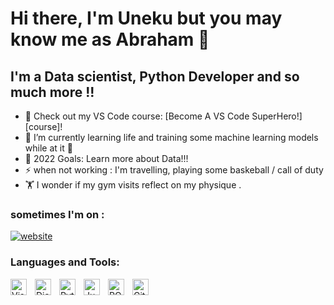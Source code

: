 # Hi there, I'm Uneku but you may know me as Abraham 👋 



## I'm a Data scientist, Python Developer and so much more !!

- 🔭 Check out my VS Code course: [Become A VS Code SuperHero!][course]!
- 🌱 I’m currently learning life and training some machine learning models while at it 🤣
- 🥅 2022 Goals: Learn more about Data!!!
- ⚡ when not working : I'm travelling, playing some baskeball / call of duty
- 🏋️ I wonder if my gym visits reflect on my physique .


### sometimes I'm on :


[![website](./img/twitter-dark.svg)](https://twitter.com/deus_do_#gh-dark-mode-only)
&nbsp;&nbsp;

### Languages and Tools:

<img align="left" alt="Visual Studio Code" width="26px" src="https://cdn.jsdelivr.net/gh/devicons/devicon/icons/vscode/vscode-original.svg" style="padding-right:10px;" />
<img align="left" alt="Django" width="26px" src="https://cdn.jsdelivr.net/gh/devicons/devicon/icons/django/django-original.svg" style="padding-right:10px;" />
<img align="left" alt="Python" width="26px" src="https://cdn.jsdelivr.net/gh/devicons/devicon/icons/python/python-original.svg" style="padding-right:10px;" />
<img align="left" alt="Jupyter" width="26px" src="https://cdn.jsdelivr.net/gh/devicons/devicon/icons/jupyter/jupyter-original.svg" style="padding-right:10px;" />
<img align="left" alt="POSTGRESQL" width="26px" src="https://cdn.jsdelivr.net/gh/devicons/devicon/icons/postgresql/postgresql-plain.svg" style="padding-right:10px;" />
<img align="left" alt="Git" width="26px" src="https://cdn.jsdelivr.net/gh/devicons/devicon/icons/git/git-original.svg" style="padding-right:10px;" />

